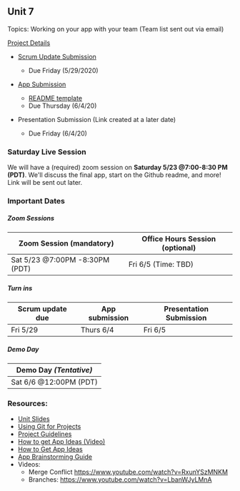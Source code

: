## Unit 7
Topics: Working on your app with your team (Team list sent out via email)

[Project Details](https://hackmd.io/DXaa6WUYSye13fqGI45JHw)

* [Scrum Update Submission](https://docs.google.com/forms/d/1E13ofu3EfBhBpOifPxZe5j6tbOulxUIWqtSePj5uTdg/edit)
   * Due Friday (5/29/2020)
     
* [App Submission](https://docs.google.com/forms/d/1Mregz1MVyL_od9ardQ0_UjnEan4uO5ZXYMeMOMtVTd8/edit)
   * [README template](https://hackmd.io/@G4mJUallRNmn1TXCin6Vtw/SJIVzxS5U)
   * Due Thursday (6/4/20)
* Presentation Submission (Link created at a later date)
   * Due Friday (6/4/20)

### Saturday Live Session
We will have a (required) zoom session on **Saturday 5/23 @7:00-8:30 PM (PDT)**. We'll discuss the final app, start on the Github readme, and more! Link will be sent out later.

### Important Dates

##### Zoom Sessions
| Zoom Session (mandatory) |Office Hours Session (optional)  |
| ------------------------ |--------------------------     |
| Sat 5/23 @7:00PM -8:30PM (PDT)  |Fri 6/5  (Time: TBD)   |


##### Turn ins
|  Scrum update due| App submission | Presentation Submission |
| ---------------- |--------------- |-------------------------|
| Fri 5/29       | Thurs 6/4        |Fri 6/5                  |

##### Demo Day
| Demo Day    *(Tentative)*  | 
| -------------------------- | 
| Sat 6/6 @12:00PM (PDT)  | 


### Resources:
* [Unit Slides](https://docs.google.com/presentation/d/1Bhh6pUfbGIVAoQ0GLuIOvU0u-fPocMc_oNvstuaMJ9M/edit?usp=sharing)<br>
* [Using Git for Projects](https://guides.codepath.org/android/Collaborating-on-Projects-with-Git)
* [Project Guidelines](https://courses.codepath.com/courses/android_university/pages/group_project)
* [How to get App Ideas (Video)](https://www.youtube.com/watch?v=9IdENO10Itc)
* [How to Get App Ideas](https://courses.codepath.com/courses/android_university/unit/7#!session_one)
* [App Brainstorming Guide](https://courses.codepath.com/courses/android_university/pages/group_project/01_app_brainstorming_guide)
* Videos:
    - Merge Conflict https://www.youtube.com/watch?v=RxunYSzMNKM<br>
    - Branches: https://www.youtube.com/watch?v=LbanWJyLMnA<br>
